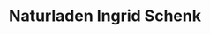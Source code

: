 ---
title: "Naturladen Ingrid Schenk"
url: /jennersdorf/naturladen-ingrid-schenk/
shop: Supermarkt
---